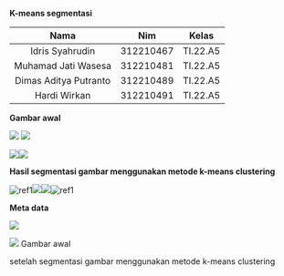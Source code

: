 ﻿**K-means segmentasi**

|Nama|Nim|Kelas|
| :-: | :-: | :-: |
|Idris Syahrudin|312210467|TI.22.A5|
|Muhamad Jati Wasesa|312210481|TI.22.A5|
|Dimas Aditya Putranto|312210489|TI.22.A5|
|Hardi Wirkan|312210491|TI.22.A5|

**Gambar awal**

![](Aspose.Words.557df43f-e579-4a8e-abbd-d9bec1c0f9ea.001.png) ![](Aspose.Words.557df43f-e579-4a8e-abbd-d9bec1c0f9ea.002.png)

![](Aspose.Words.557df43f-e579-4a8e-abbd-d9bec1c0f9ea.003.png)![](Aspose.Words.557df43f-e579-4a8e-abbd-d9bec1c0f9ea.004.png)



**Hasil segmentasi gambar menggunakan metode k-means clustering**

![ref1]![](Aspose.Words.557df43f-e579-4a8e-abbd-d9bec1c0f9ea.006.png)![](Aspose.Words.557df43f-e579-4a8e-abbd-d9bec1c0f9ea.007.png)![ref1]





**Meta data**

![](Aspose.Words.557df43f-e579-4a8e-abbd-d9bec1c0f9ea.008.png)

![](Aspose.Words.557df43f-e579-4a8e-abbd-d9bec1c0f9ea.009.png)	Gambar awal 				












setelah segmentasi gambar menggunakan metode k-means clustering

[ref1]: Aspose.Words.557df43f-e579-4a8e-abbd-d9bec1c0f9ea.005.png
